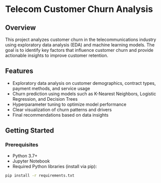 # Telecom Customer Churn Analysis

## Overview

This project analyzes customer churn in the telecommunications industry using exploratory data analysis (EDA) and machine learning models. The goal is to identify key factors that influence customer churn and provide actionable insights to improve customer retention.

## Features

- Exploratory data analysis on customer demographics, contract types, payment methods, and service usage
- Churn prediction using models such as K-Nearest Neighbors, Logistic Regression, and Decision Trees
- Hyperparameter tuning to optimize model performance
- Clear visualization of churn patterns and drivers
- Final recommendations based on data insights

## Getting Started

### Prerequisites

- Python 3.7+
- Jupyter Notebook
- Required Python libraries (install via pip):

```bash
pip install -r requirements.txt
